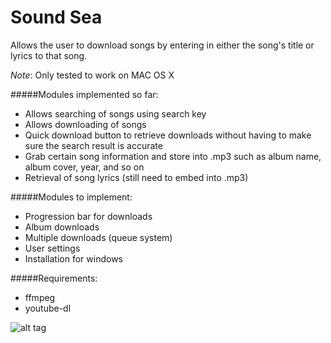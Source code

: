 # Sound Sea

Allows the user to download songs by entering in either the song's title or lyrics to that song.

*Note*: Only tested to work on MAC OS X

#####Modules implemented so far:
   - Allows searching of songs using search key
   - Allows downloading of songs
   - Quick download button to retrieve downloads without having to make sure the search result is accurate
   - Grab certain song information and store into .mp3 such as album name, album cover, year, and so on
   - Retrieval of song lyrics (still need to embed into .mp3)

#####Modules to implement:
   - Progression bar for downloads
   - Album downloads
   - Multiple downloads (queue system)
   - User settings
   - Installation for windows
   
#####Requirements:
   - ffmpeg
   - youtube-dl
   
![alt tag](https://raw.github.com/sacert/SoundSea/master/SoundSeaDemo.gif)
